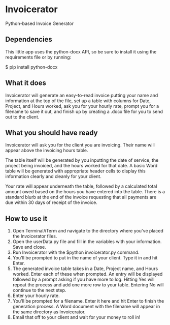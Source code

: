 # Invoicerator
Python-based Invoice Generator

## Dependencies

This little app uses the python-docx API, so be sure to install it using the requirements file or by running:

$ pip install python-docx

## What it does

Invoicerator will generate an easy-to-read invoice putting your name and information at the top of the file, set up a table with columns for Date, Project, and Hours worked, ask you for your hourly rate, prompt you for a filename to save it out, and finish up by creating a .docx file for you to send out to the client.
## What you should have ready
Invoicerator will ask you for the client you are invoicing. Their name will appear above the invoicing hours table. 

The table itself will be generated by you inputting the date of service, the project being invoiced, and the hours worked for that date. A basic Word table will be generated with appropriate header cells to display this information clearly and cleanly for your client.

Your rate will appear underneath the table, followed by a calculated total amount owed based on the hours you have entered into the table. There is a standard blurb at the end of the invoice requesting that all payments are due within 30 days of receipt of the invoice.

## How to use it

1. Open Terminal/iTerm and navigate to the directory where you've placed the Invoicerator files.
2. Open the userData.py file and fill in the variables with your information. Save and close.
3. Run Invoicerator with the $python invoicerator.py command.
4. You'll be prompted to put in the name of your client. Type it in and hit Enter.
5. The generated invoice table takes in a Date, Project name, and Hours worked. Enter each of these when prompted. An entry will be displayed followed by a prompt asking if you have more to log. Hitting Yes will repeat the process and add one more row to your table. Entering No will continue to the next step.
6. Enter your hourly rate.
7. You'll be prompted for a filename. Enter it here and hit Enter to finish the generation process. A Word document with the filename will appear in the same directory as Invoicerator.
8. Email that off to your client and wait for your money to roll in!


